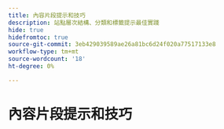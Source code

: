 ```yaml
---
title: 內容片段提示和技巧
description: 站點層次結構、分類和標籤提示最佳實踐
hide: true
hidefromtoc: true
source-git-commit: 3eb429039589ae26a81bc6d24f020a77517133e8
workflow-type: tm+mt
source-wordcount: '18'
ht-degree: 0%

---
```



# 內容片段提示和技巧
